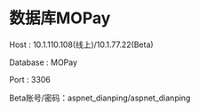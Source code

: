 # 数据库MOPay

 Host : 10.1.110.108(线上)/10.1.77.22(Beta)
 
 Database : MOPay
 
 Port : 3306


Beta账号/密码：aspnet_dianping/aspnet_dianping
